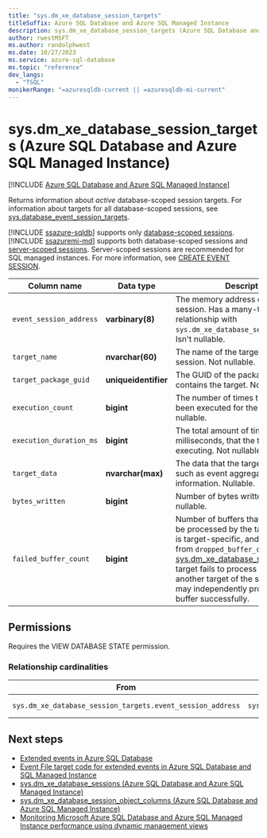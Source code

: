 ```yaml
---
title: "sys.dm_xe_database_session_targets"
titleSuffix: Azure SQL Database and Azure SQL Managed Instance
description: sys.dm_xe_database_session_targets (Azure SQL Database and Azure SQL Managed Instance)
author: rwestMSFT
ms.author: randolphwest
ms.date: 10/27/2023
ms.service: azure-sql-database
ms.topic: "reference"
dev_langs:
  - "TSQL"
monikerRange: "=azuresqldb-current || =azuresqldb-mi-current"
---
```

# sys.dm_xe_database_session_targets (Azure SQL Database and Azure SQL Managed Instance)

[!INCLUDE [Azure SQL Database and Azure SQL Managed Instance](../../includes/applies-to-version/asdb-asdbmi.md)]

Returns information about *active* database-scoped session targets. For information about targets for all database-scoped sessions, see [sys.database_event_session_targets](../system-catalog-views/sys-database-event-session-targets-azure-sql-database.md).

[!INCLUDE [ssazure-sqldb](../../includes/ssazure-sqldb.md)] supports only [database-scoped sessions](/azure/azure-sql/database/xevent-db-diff-from-svr). [!INCLUDE [ssazuremi-md](../../includes/ssazuremi-md.md)] supports both database-scoped sessions and [server-scoped sessions](../extended-events/extended-events.md). Server-scoped sessions are recommended for SQL managed instances. For more information, see [CREATE EVENT SESSION](../../t-sql/statements/create-event-session-transact-sql.md#code-examples-can-differ-for-azure-sql-database-and-sql-managed-instance).

| Column name | Data type | Description |
| --- | --- | --- |
| `event_session_address` | **varbinary(8)** | The memory address of the event session. Has a many-to-one relationship with `sys.dm_xe_database_sessions`.address. Isn't nullable. |
| `target_name` | **nvarchar(60)** | The name of the target within a session. Not nullable. |
| `target_package_guid` | **uniqueidentifier** | The GUID of the package that contains the target. Not nullable. |
| `execution_count` | **bigint** | The number of times the target has been executed for the session. Not nullable. |
| `execution_duration_ms` | **bigint** | The total amount of time, in milliseconds, that the target has been executing. Not nullable. |
| `target_data` | **nvarchar(max)** | The data that the target maintains, such as event aggregation information. Nullable. |
| `bytes_written` | **bigint** | Number of bytes written to target. Not nullable. |
| `failed_buffer_count` | **bigint** | Number of buffers that have failed to be processed by the target. This value is target-specific, and is different from `dropped_buffer_count` in [sys.dm_xe_database_sessions](sys-dm-xe-database-sessions-azure-sql-database.md). If a target fails to process a buffer, another target of the same session may independently process the same buffer successfully.|

## Permissions

Requires the VIEW DATABASE STATE permission.

### Relationship cardinalities

| From | To | Relationship |
| --- | --- | --- |
| `sys.dm_xe_database_session_targets.event_session_address` | `sys.dm_xe_database_sessions.address` | Many-to-one |

## Next steps

- [Extended events in Azure SQL Database](/azure/azure-sql/database/xevent-db-diff-from-svr)
- [Event File target code for extended events in Azure SQL Database and SQL Managed Instance](/azure/azure-sql/database/xevent-code-event-file)
- [sys.dm_xe_database_sessions (Azure SQL Database and Azure SQL Managed Instance)](sys-dm-xe-database-sessions-azure-sql-database.md)
- [sys.dm_xe_database_session_object_columns (Azure SQL Database and Azure SQL Managed Instance)](sys-dm-xe-database-session-object-columns-azure-sql-database.md)
- [Monitoring Microsoft Azure SQL Database and Azure SQL Managed Instance performance using dynamic management views](/azure/azure-sql/database/monitoring-with-dmvs)
